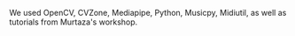 We used OpenCV, CVZone, Mediapipe, Python, Musicpy, Midiutil, as well as tutorials from Murtaza's workshop.
